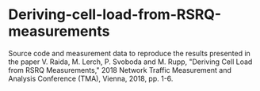 # Deriving-cell-load-from-RSRQ-measurements
Source code and measurement data to reproduce the results presented in the paper V. Raida, M. Lerch, P. Svoboda and M. Rupp, "Deriving Cell Load from RSRQ Measurements," 2018 Network Traffic Measurement and Analysis Conference (TMA), Vienna, 2018, pp. 1-6.
